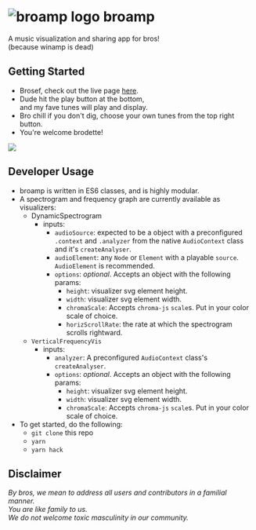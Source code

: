 # ![broamp logo](./src/images/pong.svg) broamp

A  music visualization and sharing app for bros!  
(because winamp is dead)

## Getting Started
- Brosef, check out the live page [here](https://bro-amp.herokuapp.com).
- Dude hit the play button at the bottom,  
  and my fave tunes will play and display.
- Bro chill if you don't dig, choose your own tunes from the top right button.
- You're welcome brodette!

![](./src/images/demo.gif)

## Developer Usage
- broamp is written in ES6 classes, and is highly modular.
- A spectrogram and frequency graph are currently available as visualizers:
  - DynamicSpectrogram
    - inputs: 
      - `audioSource`: expected to be a object with a preconfigured `.context` and `.analyzer` from the native `AudioContext` class and it's `createAnalyser`.
      - `audioElement`: any `Node` or `Element` with a playable `source`.  
        `AudioElement` is recommended.
      - `options`: *optional*. Accepts an object with the following params:  
        - `height`: visualizer svg element height.
        - `width`: visualizer svg element width.
        - `chromaScale`: Accepts `chroma-js` `scale`s. Put in your color scale of choice.
        - `horizScrollRate`: the rate at which the spectrogram scrolls rightward.
  - `VerticalFrequencyVis`
    - inputs:
      - `analyzer`: A preconfigured `AudioContext` class's `createAnalyser`.
      - `options`: *optional*. Accepts an object with the following params:  
        - `height`: visualizer svg element height.
        - `width`: visualizer svg element width.
        - `chromaScale`: Accepts `chroma-js` `scale`s. Put in your color scale of choice.
- To get started, do the following:
  - `git clone` this repo
  - `yarn`
  - `yarn hack`
      
## Disclaimer
*By bros, we mean to address all users and contributors in a familial manner.*  
*You are like family to us.*  
*We do not welcome toxic masculinity in our community.*  